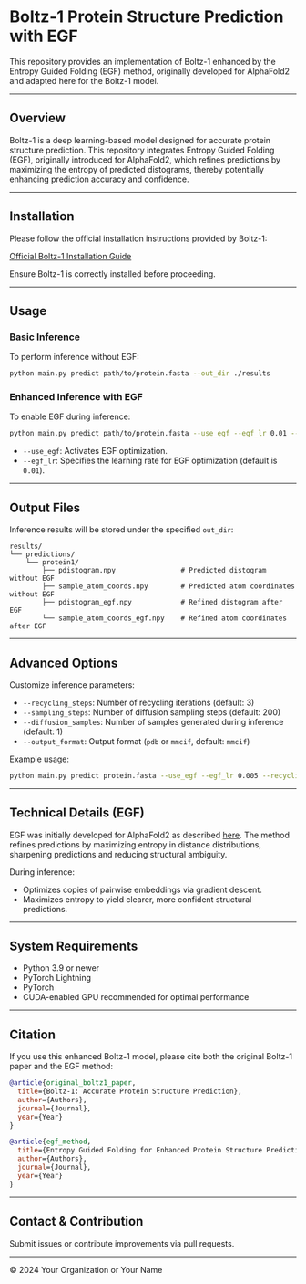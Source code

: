 # Boltz-1 Protein Structure Prediction with EGF

This repository provides an implementation of Boltz-1 enhanced by the Entropy Guided Folding (EGF) method, originally developed for AlphaFold2 and adapted here for the Boltz-1 model.

---

## Overview

Boltz-1 is a deep learning-based model designed for accurate protein structure prediction. This repository integrates Entropy Guided Folding (EGF), originally introduced for AlphaFold2, which refines predictions by maximizing the entropy of predicted distograms, thereby potentially enhancing prediction accuracy and confidence.

---

## Installation

Please follow the official installation instructions provided by Boltz-1:

[Official Boltz-1 Installation Guide](https://github.com/jwohlwend/boltz)

Ensure Boltz-1 is correctly installed before proceeding.

---

## Usage

### Basic Inference

To perform inference without EGF:

```bash
python main.py predict path/to/protein.fasta --out_dir ./results
```

### Enhanced Inference with EGF

To enable EGF during inference:

```bash
python main.py predict path/to/protein.fasta --use_egf --egf_lr 0.01 --out_dir ./results
```

* `--use_egf`: Activates EGF optimization.
* `--egf_lr`: Specifies the learning rate for EGF optimization (default is `0.01`).

---

## Output Files

Inference results will be stored under the specified `out_dir`:

```
results/
└── predictions/
    └── protein1/
        ├── pdistogram.npy                # Predicted distogram without EGF
        ├── sample_atom_coords.npy        # Predicted atom coordinates without EGF
        ├── pdistogram_egf.npy            # Refined distogram after EGF
        └── sample_atom_coords_egf.npy    # Refined atom coordinates after EGF
```

---

## Advanced Options

Customize inference parameters:

* `--recycling_steps`: Number of recycling iterations (default: 3)
* `--sampling_steps`: Number of diffusion sampling steps (default: 200)
* `--diffusion_samples`: Number of samples generated during inference (default: 1)
* `--output_format`: Output format (`pdb` or `mmcif`, default: `mmcif`)

Example usage:

```bash
python main.py predict protein.fasta --use_egf --egf_lr 0.005 --recycling_steps 5 --output_format pdb
```

---

## Technical Details (EGF)

EGF was initially developed for AlphaFold2 as described [here](https://github.com/Fenglaboratory/EGF). The method refines predictions by maximizing entropy in distance distributions, sharpening predictions and reducing structural ambiguity.

During inference:

* Optimizes copies of pairwise embeddings via gradient descent.
* Maximizes entropy to yield clearer, more confident structural predictions.

---

## System Requirements

* Python 3.9 or newer
* PyTorch Lightning
* PyTorch
* CUDA-enabled GPU recommended for optimal performance

---

## Citation

If you use this enhanced Boltz-1 model, please cite both the original Boltz-1 paper and the EGF method:

```bibtex
@article{original_boltz1_paper,
  title={Boltz-1: Accurate Protein Structure Prediction},
  author={Authors},
  journal={Journal},
  year={Year}
}

@article{egf_method,
  title={Entropy Guided Folding for Enhanced Protein Structure Prediction},
  author={Authors},
  journal={Journal},
  year={Year}
}
```

---

## Contact & Contribution

Submit issues or contribute improvements via pull requests.

---

© 2024 Your Organization or Your Name
